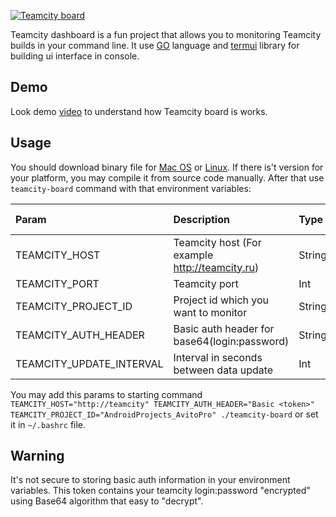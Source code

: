 [![Teamcity board]()](https://www.youtube.com/watch?v=STNvU7Z1z5c)

Teamcity dashboard is a fun project that allows you to monitoring Teamcity builds in your command line. It use [GO](https://github.com/golang/go/) language and [termui](https://github.com/gizak/termui) library for building ui interface in console.

## Demo
Look demo [video](https://www.youtube.com/watch?v=STNvU7Z1z5c) to understand how Teamcity board is works.

## Usage
You should download binary file for [Mac OS](hi) or [Linux](). If there is't version for your platform, you may compile it from source code manually. After that use `teamcity-board` command with that environment variables:

| Param                      |      Description                                       | Type    |  Required | Default Value |
|:---------------------------|:-------------------------------------------------------|:--------|:----------|:--------------|
| TEAMCITY\_HOST             | Teamcity host (For example http://teamcity.ru)         | String  | yes       | no            |
| TEAMCITY\_PORT             | Teamcity port                                          | Int     | no        | 8111          |
| TEAMCITY\_PROJECT\_ID      | Project id which you want to monitor                   | String  | yes       | no            |
| TEAMCITY\_AUTH\_HEADER     | Basic auth header for base64(login:password)           | String  | yes       | no            |
| TEAMCITY\_UPDATE\_INTERVAL | Interval in seconds between data update                | Int     | no        | 15            |

You may add this params to starting command `TEAMCITY_HOST="http://teamcity" TEAMCITY_AUTH_HEADER="Basic <token>" TEAMCITY_PROJECT_ID="AndroidProjects_AvitoPro" ./teamcity-board` or set it in `~/.bashrc` file.

## Warning

It's not secure to storing basic auth information in your environment variables. This token contains your teamcity login:password "encrypted" using Base64 algorithm that easy to "decrypt".
